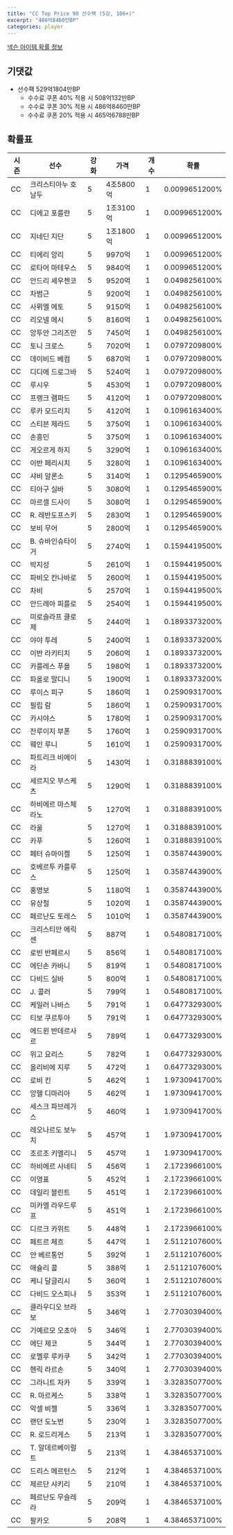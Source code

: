 ```yaml
---
title: "CC Top Price 90 선수팩 (5강, 106+)"
excerpt: "486억8460만BP"
categories: player
---
```

[넥슨 아이템 확률 정보](http://iteminfo.nexon.com/probability/fco?sn=7552)

## 기댓값
- 선수팩 529억1804만BP
  - 수수료 쿠폰 40% 적용 시 508억132만BP
  - 수수료 쿠폰 30% 적용 시 486억8460만BP
  - 수수료 쿠폰 20% 적용 시 465억6788만BP


## 확률표

|시즌|선수|강화|가격|개수|확률|
|---|---|---|---|---|---|
|CC|크리스티아누 호날두|5|4조5800억|1|0.0099651200%|
|CC|디에고 포를란|5|1조3100억|1|0.0099651200%|
|CC|지네딘 지단|5|1조1800억|1|0.0099651200%|
|CC|티에리 앙리|5|9970억|1|0.0099651200%|
|CC|로타어 마테우스|5|9840억|1|0.0099651200%|
|CC|안드리 셰우첸코|5|9520억|1|0.0498256100%|
|CC|차범근|5|9200억|1|0.0498256100%|
|CC|사뮈엘 에토|5|9150억|1|0.0498256100%|
|CC|리오넬 메시|5|8160억|1|0.0498256100%|
|CC|앙투안 그리즈만|5|7450억|1|0.0498256100%|
|CC|토니 크로스|5|7020억|1|0.0797209800%|
|CC|데이비드 베컴|5|6870억|1|0.0797209800%|
|CC|디디에 드로그바|5|5240억|1|0.0797209800%|
|CC|루시우|5|4530억|1|0.0797209800%|
|CC|프랭크 램파드|5|4120억|1|0.0797209800%|
|CC|루카 모드리치|5|4120억|1|0.1096163400%|
|CC|스티븐 제라드|5|3750억|1|0.1096163400%|
|CC|손흥민|5|3750억|1|0.1096163400%|
|CC|게오르게 하지|5|3290억|1|0.1096163400%|
|CC|이반 페리시치|5|3280억|1|0.1096163400%|
|CC|샤비 알론소|5|3140억|1|0.1295465900%|
|CC|티아구 실바|5|3080억|1|0.1295465900%|
|CC|마르셀 드사이|5|3080억|1|0.1295465900%|
|CC|R. 레반도프스키|5|2830억|1|0.1295465900%|
|CC|보비 무어|5|2800억|1|0.1295465900%|
|CC|B. 슈바인슈타이거|5|2740억|1|0.1594419500%|
|CC|박지성|5|2610억|1|0.1594419500%|
|CC|파비오 칸나바로|5|2600억|1|0.1594419500%|
|CC|차비|5|2570억|1|0.1594419500%|
|CC|안드레아 피를로|5|2540억|1|0.1594419500%|
|CC|미로슬라프 클로제|5|2440억|1|0.1893373200%|
|CC|야야 투레|5|2400억|1|0.1893373200%|
|CC|이반 라키티치|5|2060억|1|0.1893373200%|
|CC|카를레스 푸욜|5|1980억|1|0.1893373200%|
|CC|파올로 말디니|5|1900억|1|0.1893373200%|
|CC|루이스 피구|5|1860억|1|0.2590931700%|
|CC|필립 람|5|1860억|1|0.2590931700%|
|CC|카시야스|5|1780억|1|0.2590931700%|
|CC|잔루이지 부폰|5|1760억|1|0.2590931700%|
|CC|웨인 루니|5|1610억|1|0.2590931700%|
|CC|파트리크 비에이라|5|1430억|1|0.3188839100%|
|CC|세르지오 부스케츠|5|1290억|1|0.3188839100%|
|CC|하비에르 마스체라노|5|1270억|1|0.3188839100%|
|CC|라울|5|1270억|1|0.3188839100%|
|CC|카푸|5|1260억|1|0.3188839100%|
|CC|페터 슈마이켈|5|1250억|1|0.3587443900%|
|CC|호베르투 카를루스|5|1250억|1|0.3587443900%|
|CC|홍명보|5|1180억|1|0.3587443900%|
|CC|유상철|5|1020억|1|0.3587443900%|
|CC|페르난도 토레스|5|1010억|1|0.3587443900%|
|CC|크리스티안 에릭센|5|887억|1|0.5480817100%|
|CC|로빈 반페르시|5|856억|1|0.5480817100%|
|CC|에딘손 카바니|5|819억|1|0.5480817100%|
|CC|다비드 실바|5|800억|1|0.5480817100%|
|CC|J. 콜러|5|799억|1|0.5480817100%|
|CC|케일러 나바스|5|791억|1|0.6477329300%|
|CC|티보 쿠르투아|5|791억|1|0.6477329300%|
|CC|에드윈 반데르사르|5|789억|1|0.6477329300%|
|CC|위고 요리스|5|782억|1|0.6477329300%|
|CC|올리비에 지루|5|472억|1|0.6477329300%|
|CC|로비 킨|5|462억|1|1.9730941700%|
|CC|앙헬 디마리아|5|462억|1|1.9730941700%|
|CC|세스크 파브레가스|5|460억|1|1.9730941700%|
|CC|레오나르도 보누치|5|457억|1|1.9730941700%|
|CC|조르조 키엘리니|5|457억|1|1.9730941700%|
|CC|하비에르 사네티|5|456억|1|2.1723966100%|
|CC|이영표|5|452억|1|2.1723966100%|
|CC|데일리 블린트|5|451억|1|2.1723966100%|
|CC|미카엘 라우드루프|5|451억|1|2.1723966100%|
|CC|디르크 카위트|5|448억|1|2.1723966100%|
|CC|페트르 체흐|5|447억|1|2.5112107600%|
|CC|얀 베르통언|5|392억|1|2.5112107600%|
|CC|애슐리 콜|5|388억|1|2.5112107600%|
|CC|케니 달글리시|5|360억|1|2.5112107600%|
|CC|다비드 오스피나|5|353억|1|2.5112107600%|
|CC|클라우디오 브라보|5|346억|1|2.7703039400%|
|CC|기예르모 오초아|5|346억|1|2.7703039400%|
|CC|에딘 제코|5|344억|1|2.7703039400%|
|CC|로멜루 루카쿠|5|342억|1|2.7703039400%|
|CC|헨릭 라르손|5|340억|1|2.7703039400%|
|CC|그라니트 자카|5|339억|1|3.3283507700%|
|CC|R. 마르케스|5|338억|1|3.3283507700%|
|CC|악셀 비첼|5|336억|1|3.3283507700%|
|CC|랜던 도노번|5|230억|1|3.3283507700%|
|CC|R. 로드리게스|5|213억|1|3.3283507700%|
|CC|T. 알데르베이럴트|5|213억|1|4.3846537100%|
|CC|드리스 메르턴스|5|212억|1|4.3846537100%|
|CC|제르단 샤키리|5|210억|1|4.3846537100%|
|CC|페르난도 무슬레라|5|209억|1|4.3846537100%|
|CC|팔카오|5|208억|1|4.3846537100%|
